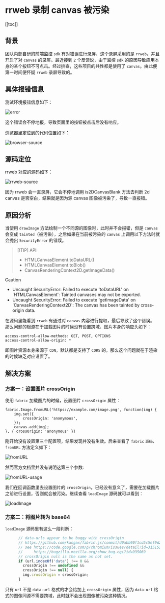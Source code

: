 # rrweb 录制 canvas 被污染

[[toc]]

## 背景

团队内部自研的前端监控 `sdk` 有对错误进行录屏，这个录屏采用的是 `rrweb`，并且开启了对 `canvas` 的录屏。最近接到 `2` 个反馈说，由于监控 `sdk` 的原因导致应用本身的某个按钮不可点击。经过排查，这些项目的共性都是使用了 `canvas`。由此便第一时间便怀疑 `rrweb` 录屏导致的。

## 具体报错信息

测试环境报错信息如下：

![error](/2024/canvas-tainted/error.png)

这个错误会不停地报，导致页面里的按钮被点击后没有响应。

浏览器里定位到的代码位置如下：

![browser-source](/2024/canvas-tainted/browser-source.png)

## 源码定位

rrweb 对应的源码如下：

![rrweb-source](/2024/canvas-tainted/rrweb-source.png)

因为 rrweb 会一直录屏，它会不停地调用 is2DCanvasBlank 方法去判断 2d canvas 是否空白，结果就是因为源 canvas 图像被污染了，导致一直报错。

## 原因分析

当使用 `drawImage` 方法绘制一个不同源的图像时，此时并不会报错，但是 `canvas` 会变成 `tainted`（被污染），之后如果在当前被污染的 `canvas` 上调用以下方法时就会抛出 `SecurityError` 的错误。

> [!TIP] API
> - HTMLCanvasElement.toDataURL()
> - HTMLCanvasElement.toBlob()
> - CanvasRenderingContext2D.getImageData()

> [!CAUTION]
> - Uncaught SecurityError: Failed to execute 'toDataURL' on 'HTMLCanvasElement': Tainted canvases may not be exported.
> - Uncaught SecurityError: Failed to execute 'getImageData' on 'CanvasRenderingContext2D': The canvas has been tainted by cross-origin data.

在源码里能看到 `rrweb` 有通过对 `canvas` 内容进行提取，最后导致了这个错误。
那么问题的根源在于加载图片的时候没有设置跨域，图片本身的响应头如下：

```text
access-control-allow-methods: GET, POST, OPTIONS
access-control-allow-origin: *
```

即图片资源本身来源于 `CDN`，默认都是支持了 `CORS` 的，那么这个问题就在于渲染的时候缺乏对应设置了。

## 解决方案

### 方案一：设置图片 crossOrigin

使用 `fabric` 加载图片的时候，设置图片 `crossOrigin` 属性：

```js{3,6}
fabric.Image.fromURL('https://example.com/image.png', function(img) {
    img.set({
        crossOrigin: 'anonymous',
    });
    canvas.add(img);
}, { crossOrigin: 'anonymous' })
```

刚开始没有设置第三个配置项，结果发现并没有生效。后来查看了 `fabric` `源码，fromURL` 方法定义如下：

![fromURL](/2024/canvas-tainted/fromURL.png)

然而官方文档里并没有说明这第三个参数:

![fromURL-usage](/2024/canvas-tainted/fromURL-usage.png)

我们在回调函数里去设置图片的 `crossOrigin`，已经没有意义了，需要在加载图片之前进行设置，否则就会被污染。继续查看 `loadImage` 源码就可以看到：

![loadImage](/2024/canvas-tainted/loadImage.png)

### 方案二：将图片转为 base64

`loadImage` 源码里有这么一段判断：

```js
      // data-urls appear to be buggy with crossOrigin
      // https://github.com/kangax/fabric.js/commit/d0abb90f1cd5c5ef9d2a94d3fb21a22330da3e0a#commitcomment-4513767
      // see https://code.google.com/p/chromium/issues/detail?id=315152
      //     https://bugzilla.mozilla.org/show_bug.cgi?id=935069
      // crossOrigin null is the same as not set.
      if (url.indexOf('data') !== 0 &&
        crossOrigin !== undefined &&
        crossOrigin !== null) {
        img.crossOrigin = crossOrigin;
      }
```

只有 `url` 不是 `data-url` 格式的才会给加上 `crossOrigin` 属性，因为 `data-url` 格式的图像同源不需要跨域，此时就不会出现图像被污染这种情况。
